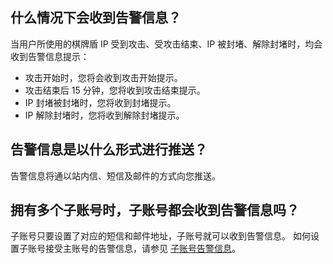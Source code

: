 ## 什么情况下会收到告警信息？
当用户所使用的棋牌盾 IP 受到攻击、受攻击结束、IP 被封堵、解除封堵时，均会收到告警信息提示：
- 攻击开始时，您将会收到攻击开始提示。
- 攻击结束后 15 分钟，您将收到攻击结束提示。
- IP 封堵被封堵时，您将收到封堵提示。
- IP 解除封堵时，您将收到解除封堵提示。

## 告警信息是以什么形式进行推送？
告警信息将通以站内信、短信及邮件的方式向您推送。

## 拥有多个子账号时，子账号都会收到告警信息吗？
子账号只要设置了对应的短信和邮件地址，子账号就可以收到告警信息。
如何设置子账号接受主账号的告警信息，请参见 [子账号告警信息](/document/product/297/15481)。

